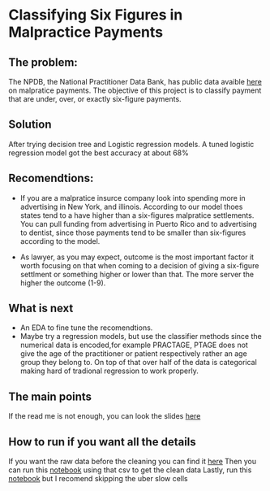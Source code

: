 # Classifying Six Figures in Malpractice Payments

## The problem:

The NPDB, the National Practitioner Data Bank, has public data avaible [here](https://www.npdb.hrsa.gov/resources/publicData.jsp) on malpratice payments. The objective of this project is to classify 
payment that are under, over, or exactly six-figure payments. 

## Solution

After trying decision tree and Logistic regression models. A tuned logistic regression model got the best accuracy at about 68%

## Recomendtions:
   - If you are a malpratice insurce company look into spending more in advertising in New York, and illinois. According to our model thoes states tend to a have higher than a six-figures malpratice settlements. You can pull funding from advertising in Puerto Rico and to advertising to dentist, since those payments tend to be smaller than six-figures according to the model. 

   - As lawyer, as you may expect, outcome is the most important factor it worth focusing on that when coming to a decision of giving a six-figure settlment or something higher or lower than that. The more server the higher the outcome (1-9).
   
## What is next
   - An EDA to fine tune the recomendtions.
   - Maybe try a regression models, but use the classifier methods since the numerical data is encoded,for example PRACTAGE, PTAGE does not give the age of the practitioner or patient respectively rather an age group they belong to. On top of that over half of the data is categorical making hard of tradional regression to work properly.

## The main points
If the read me is not enough, you can look the slides [here](https://github.com/S-boker/Classifying-six-figures-in-malpractice-payments-/blob/main/Making%20Six-figure%24%20%20From%20Your%20Malpractice%20Suit.pdf)

## How to run if you want all the details
If you want the raw data before the cleaning you can find it [here](https://drive.google.com/drive/folders/160Bx6ybX8fGxCib0x8aF2_SmRWrggR8H?usp=sharing)
Then you can run this [notebook](https://github.com/S-boker/Classifying-six-figures-in-malpractice-payments-/blob/main/Data%20Cleaning/Data%20Cleaning.ipynb) using that csv to get the clean data
Lastly, run this [notebook](https://github.com/S-boker/Classifying-six-figures-in-malpractice-payments-/blob/main/EDA%20and%20Models-Main.ipynb) but I recomend skipping the uber slow cells

